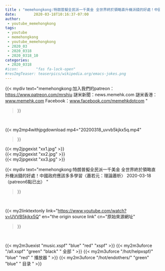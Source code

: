 ```yaml
---
title : "memehongkong:特朗普擬全民派一千美金 全世界終於領略直升機派錢的好處！中國政府應該多多學習〈蕭若元：理論蕭析〉 2020-03-18（patreon6點已出） "
date:        2020-03-18T10:16:37-07:00
author:
 - youtube_memehongkong
tags:
 - youtube
 - memehongkong
 - youtube_memehongkong
 - 2020_03
 - 2020_0318
 - 2020_0318_10
categories:
 - 2020_0318
#icon:        "fas fa-lock-open"
#resImgTeaser: teaserpics/wikipedia.org/emacs-jokes.png
---
```


{{< mydiv text="memehongkong:加入我們的patreon：https://www.patreon.com/mrshiu 謎米新聞：news.memehk.com 謎米香港： www.memehk.com Facebook：www.facebook.com/memehkdotcom "
>}}
<br>


{{< my2mp4withjpgdownload mp4="20200318_uvvb5kjkx5q.mp4"
>}}

{{< my2jpgexist "xx1.jpg" >}}<br>
{{< my2jpgexist "xx2.jpg" >}}<br>
{{< my2jpgexist "xx3.jpg" >}}<br>



{{< mydiv text="memehongkong:特朗普擬全民派一千美金 全世界終於領略直升機派錢的好處！中國政府應該多多學習〈蕭若元：理論蕭析〉 2020-03-18（patreon6點已出） "
>}}
<br>

{{< my2linktextonly link="https://www.youtube.com/watch?v=UVVB5kjkx5Q"
en="the origin source link" cn="原始來源網址"
>}}


<br>

{{< my2m3uexist "music.xspf"        "blue"   "red"    "xspf" >}} {{< my2m3uforce "/all.xspf"         "green"  "black"  " 全部 " >}} {{< my2m3uforce "/hot/helpxspf/"    "blue"   "red"    " 播放器 " >}} {{< my2m3uforce "/hot/endothers/"   "green"  "blue"   " 目录 " >}} 
